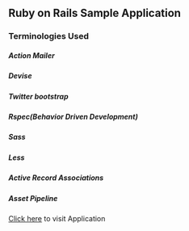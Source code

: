 ## Ruby on Rails Sample Application

### Terminologies Used

##### Action Mailer

##### Devise

##### Twitter bootstrap

##### Rspec(Behavior Driven Development)

##### Sass

##### Less

##### Active Record Associations

##### Asset Pipeline


[Click here] to visit Application

[Click here]:http://rohitblog.herokuapp.com/
